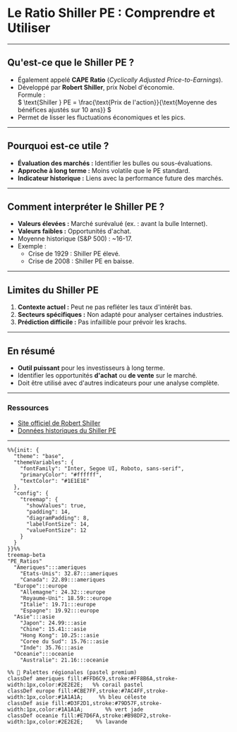 # Le Ratio Shiller PE : Comprendre et Utiliser

---

## Qu'est-ce que le Shiller PE ?
- Également appelé **CAPE Ratio** (*Cyclically Adjusted Price-to-Earnings*).  
- Développé par **Robert Shiller**, prix Nobel d'économie.  
Formule :  
$
\text{Shiller } PE = \frac{\text{Prix de l'action}}{\text{Moyenne des bénéfices ajustés sur 10 ans}}
$
- Permet de lisser les fluctuations économiques et les pics.

---

## Pourquoi est-ce utile ?
- **Évaluation des marchés :** Identifier les bulles ou sous-évaluations.
- **Approche à long terme :** Moins volatile que le PE standard.
- **Indicateur historique :** Liens avec la performance future des marchés.

---

## Comment interpréter le Shiller PE ?
- **Valeurs élevées :** Marché surévalué (ex. : avant la bulle Internet).
- **Valeurs faibles :** Opportunités d'achat.
- Moyenne historique (S&P 500) : ~16-17.
- Exemple :
  - Crise de 1929 : Shiller PE élevé.
  - Crise de 2008 : Shiller PE en baisse.

---

## Limites du Shiller PE
1. **Contexte actuel :** Peut ne pas refléter les taux d'intérêt bas.
2. **Secteurs spécifiques :** Non adapté pour analyser certaines industries.
3. **Prédiction difficile :** Pas infaillible pour prévoir les krachs.

---

## En résumé
- **Outil puissant** pour les investisseurs à long terme.
- Identifier les opportunités **d'achat** ou **de vente** sur le marché.
- Doit être utilisé avec d'autres indicateurs pour une analyse complète.

---

### Ressources
- [Site officiel de Robert Shiller](http://www.econ.yale.edu/~shiller/)
- [Données historiques du Shiller PE](https://www.multpl.com/shiller-pe)

---
```mermaid
%%{init: {
  "theme": "base",
  "themeVariables": {
    "fontFamily": "Inter, Segoe UI, Roboto, sans-serif",
    "primaryColor": "#ffffff",
    "textColor": "#1E1E1E"
  },
  "config": {
    "treemap": {
      "showValues": true,
      "padding": 14,
      "diagramPadding": 8,
      "labelFontSize": 14,
      "valueFontSize": 12
    }
  }
}}%%
treemap-beta
"PE_Ratios"
  "Ameriques":::ameriques
    "Etats-Unis": 32.87:::ameriques
    "Canada": 22.89:::ameriques
  "Europe":::europe
    "Allemagne": 24.32:::europe
    "Royaume-Uni": 18.59:::europe
    "Italie": 19.71:::europe
    "Espagne": 19.92:::europe
  "Asie":::asie
    "Japon": 24.99:::asie
    "Chine": 15.41:::asie
    "Hong Kong": 10.25:::asie
    "Coree du Sud": 15.76:::asie
    "Inde": 35.76:::asie
  "Oceanie":::oceanie
    "Australie": 21.16:::oceanie

%% 🎨 Palettes régionales (pastel premium)
classDef ameriques fill:#FFD6C9,stroke:#FF8B6A,stroke-width:1px,color:#2E2E2E;   %% corail pastel
classDef europe fill:#CBE7FF,stroke:#7AC4FF,stroke-width:1px,color:#1A1A1A;     %% bleu céleste
classDef asie fill:#D3F2D1,stroke:#79D57F,stroke-width:1px,color:#1A1A1A;       %% vert jade
classDef oceanie fill:#E7D6FA,stroke:#B98DF2,stroke-width:1px,color:#2E2E2E;    %% lavande

```
